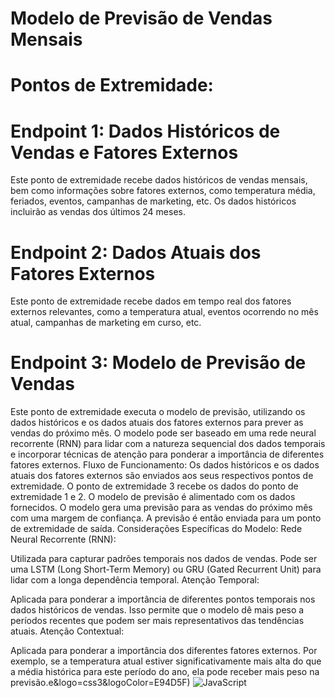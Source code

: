 # Modelo de Previsão de Vendas Mensais

# Pontos de Extremidade:
# Endpoint 1: Dados Históricos de Vendas e Fatores Externos

Este ponto de extremidade recebe dados históricos de vendas mensais, bem como informações sobre fatores externos, como temperatura média, feriados, eventos, campanhas de marketing, etc.
Os dados históricos incluirão as vendas dos últimos 24 meses.

# Endpoint 2: Dados Atuais dos Fatores Externos

Este ponto de extremidade recebe dados em tempo real dos fatores externos relevantes, como a temperatura atual, eventos ocorrendo no mês atual, campanhas de marketing em curso, etc.
# Endpoint 3: Modelo de Previsão de Vendas

Este ponto de extremidade executa o modelo de previsão, utilizando os dados históricos e os dados atuais dos fatores externos para prever as vendas do próximo mês.
O modelo pode ser baseado em uma rede neural recorrente (RNN) para lidar com a natureza sequencial dos dados temporais e incorporar técnicas de atenção para ponderar a importância de diferentes fatores externos.
Fluxo de Funcionamento:
Os dados históricos e os dados atuais dos fatores externos são enviados aos seus respectivos pontos de extremidade.
O ponto de extremidade 3 recebe os dados do ponto de extremidade 1 e 2.
O modelo de previsão é alimentado com os dados fornecidos.
O modelo gera uma previsão para as vendas do próximo mês com uma margem de confiança.
A previsão é então enviada para um ponto de extremidade de saída.
Considerações Específicas do Modelo:
Rede Neural Recorrente (RNN):

Utilizada para capturar padrões temporais nos dados de vendas.
Pode ser uma LSTM (Long Short-Term Memory) ou GRU (Gated Recurrent Unit) para lidar com a longa dependência temporal.
Atenção Temporal:

Aplicada para ponderar a importância de diferentes pontos temporais nos dados históricos de vendas.
Isso permite que o modelo dê mais peso a períodos recentes que podem ser mais representativos das tendências atuais.
Atenção Contextual:

Aplicada para ponderar a importância dos diferentes fatores externos.
Por exemplo, se a temperatura atual estiver significativamente mais alta do que a média histórica para este período do ano, ela pode receber mais peso na previsão.e&logo=css3&logoColor=E94D5F)
![JavaScript](https://img.shields.io/badge/JavaScript-000?style=for-the-badge&logo=javascript&logoColor=30A3DC)
